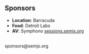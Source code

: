 ##  Sponsors

- **Location**: Barracuda
- **Food**: Detroit Labs
- **AV**: Symphono [sessions.semjs.org](http://sessions.semjs.org)

<br />
sponsors@semjs.org
